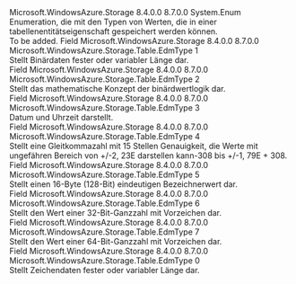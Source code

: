 <Type Name="EdmType" FullName="Microsoft.WindowsAzure.Storage.Table.EdmType">
  <TypeSignature Language="C#" Value="public enum EdmType" />
  <TypeSignature Language="ILAsm" Value=".class public auto ansi sealed EdmType extends System.Enum" />
  <TypeSignature Language="DocId" Value="T:Microsoft.WindowsAzure.Storage.Table.EdmType" />
  <TypeSignature Language="VB.NET" Value="Public Enum EdmType" />
  <TypeSignature Language="F#" Value="type EdmType = " />
  <AssemblyInfo>
    <AssemblyName>Microsoft.WindowsAzure.Storage</AssemblyName>
    <AssemblyVersion>8.4.0.0</AssemblyVersion>
    <AssemblyVersion>8.7.0.0</AssemblyVersion>
  </AssemblyInfo>
  <Base>
    <BaseTypeName>System.Enum</BaseTypeName>
  </Base>
  <Docs>
    <summary>
            Enumeration, die mit den Typen von Werten, die in einer tabellenentitätseigenschaft gespeichert werden können.
            </summary>
    <remarks>To be added.</remarks>
  </Docs>
  <Members>
    <Member MemberName="Binary">
      <MemberSignature Language="C#" Value="Binary" />
      <MemberSignature Language="ILAsm" Value=".field public static literal valuetype Microsoft.WindowsAzure.Storage.Table.EdmType Binary = int32(1)" />
      <MemberSignature Language="DocId" Value="F:Microsoft.WindowsAzure.Storage.Table.EdmType.Binary" />
      <MemberSignature Language="VB.NET" Value="Binary" />
      <MemberSignature Language="F#" Value="Binary = 1" Usage="Microsoft.WindowsAzure.Storage.Table.EdmType.Binary" />
      <MemberType>Field</MemberType>
      <AssemblyInfo>
        <AssemblyName>Microsoft.WindowsAzure.Storage</AssemblyName>
        <AssemblyVersion>8.4.0.0</AssemblyVersion>
        <AssemblyVersion>8.7.0.0</AssemblyVersion>
      </AssemblyInfo>
      <ReturnValue>
        <ReturnType>Microsoft.WindowsAzure.Storage.Table.EdmType</ReturnType>
      </ReturnValue>
      <MemberValue>1</MemberValue>
      <Docs>
        <summary>
            Stellt Binärdaten fester oder variabler Länge dar.
            </summary>
      </Docs>
    </Member>
    <Member MemberName="Boolean">
      <MemberSignature Language="C#" Value="Boolean" />
      <MemberSignature Language="ILAsm" Value=".field public static literal valuetype Microsoft.WindowsAzure.Storage.Table.EdmType Boolean = int32(2)" />
      <MemberSignature Language="DocId" Value="F:Microsoft.WindowsAzure.Storage.Table.EdmType.Boolean" />
      <MemberSignature Language="VB.NET" Value="Boolean" />
      <MemberSignature Language="F#" Value="Boolean = 2" Usage="Microsoft.WindowsAzure.Storage.Table.EdmType.Boolean" />
      <MemberType>Field</MemberType>
      <AssemblyInfo>
        <AssemblyName>Microsoft.WindowsAzure.Storage</AssemblyName>
        <AssemblyVersion>8.4.0.0</AssemblyVersion>
        <AssemblyVersion>8.7.0.0</AssemblyVersion>
      </AssemblyInfo>
      <ReturnValue>
        <ReturnType>Microsoft.WindowsAzure.Storage.Table.EdmType</ReturnType>
      </ReturnValue>
      <MemberValue>2</MemberValue>
      <Docs>
        <summary>
            Stellt das mathematische Konzept der binärdwertlogik dar.
            </summary>
      </Docs>
    </Member>
    <Member MemberName="DateTime">
      <MemberSignature Language="C#" Value="DateTime" />
      <MemberSignature Language="ILAsm" Value=".field public static literal valuetype Microsoft.WindowsAzure.Storage.Table.EdmType DateTime = int32(3)" />
      <MemberSignature Language="DocId" Value="F:Microsoft.WindowsAzure.Storage.Table.EdmType.DateTime" />
      <MemberSignature Language="VB.NET" Value="DateTime" />
      <MemberSignature Language="F#" Value="DateTime = 3" Usage="Microsoft.WindowsAzure.Storage.Table.EdmType.DateTime" />
      <MemberType>Field</MemberType>
      <AssemblyInfo>
        <AssemblyName>Microsoft.WindowsAzure.Storage</AssemblyName>
        <AssemblyVersion>8.4.0.0</AssemblyVersion>
        <AssemblyVersion>8.7.0.0</AssemblyVersion>
      </AssemblyInfo>
      <ReturnValue>
        <ReturnType>Microsoft.WindowsAzure.Storage.Table.EdmType</ReturnType>
      </ReturnValue>
      <MemberValue>3</MemberValue>
      <Docs>
        <summary>
            Datum und Uhrzeit darstellt.
            </summary>
      </Docs>
    </Member>
    <Member MemberName="Double">
      <MemberSignature Language="C#" Value="Double" />
      <MemberSignature Language="ILAsm" Value=".field public static literal valuetype Microsoft.WindowsAzure.Storage.Table.EdmType Double = int32(4)" />
      <MemberSignature Language="DocId" Value="F:Microsoft.WindowsAzure.Storage.Table.EdmType.Double" />
      <MemberSignature Language="VB.NET" Value="Double" />
      <MemberSignature Language="F#" Value="Double = 4" Usage="Microsoft.WindowsAzure.Storage.Table.EdmType.Double" />
      <MemberType>Field</MemberType>
      <AssemblyInfo>
        <AssemblyName>Microsoft.WindowsAzure.Storage</AssemblyName>
        <AssemblyVersion>8.4.0.0</AssemblyVersion>
        <AssemblyVersion>8.7.0.0</AssemblyVersion>
      </AssemblyInfo>
      <ReturnValue>
        <ReturnType>Microsoft.WindowsAzure.Storage.Table.EdmType</ReturnType>
      </ReturnValue>
      <MemberValue>4</MemberValue>
      <Docs>
        <summary>
            Stellt eine Gleitkommazahl mit 15 Stellen Genauigkeit, die Werte mit ungefähren Bereich von +/-2, 23E darstellen kann-308 bis +/-1, 79E + 308.
            </summary>
      </Docs>
    </Member>
    <Member MemberName="Guid">
      <MemberSignature Language="C#" Value="Guid" />
      <MemberSignature Language="ILAsm" Value=".field public static literal valuetype Microsoft.WindowsAzure.Storage.Table.EdmType Guid = int32(5)" />
      <MemberSignature Language="DocId" Value="F:Microsoft.WindowsAzure.Storage.Table.EdmType.Guid" />
      <MemberSignature Language="VB.NET" Value="Guid" />
      <MemberSignature Language="F#" Value="Guid = 5" Usage="Microsoft.WindowsAzure.Storage.Table.EdmType.Guid" />
      <MemberType>Field</MemberType>
      <AssemblyInfo>
        <AssemblyName>Microsoft.WindowsAzure.Storage</AssemblyName>
        <AssemblyVersion>8.4.0.0</AssemblyVersion>
        <AssemblyVersion>8.7.0.0</AssemblyVersion>
      </AssemblyInfo>
      <ReturnValue>
        <ReturnType>Microsoft.WindowsAzure.Storage.Table.EdmType</ReturnType>
      </ReturnValue>
      <MemberValue>5</MemberValue>
      <Docs>
        <summary>
            Stellt einen 16-Byte (128-Bit) eindeutigen Bezeichnerwert dar.
            </summary>
      </Docs>
    </Member>
    <Member MemberName="Int32">
      <MemberSignature Language="C#" Value="Int32" />
      <MemberSignature Language="ILAsm" Value=".field public static literal valuetype Microsoft.WindowsAzure.Storage.Table.EdmType Int32 = int32(6)" />
      <MemberSignature Language="DocId" Value="F:Microsoft.WindowsAzure.Storage.Table.EdmType.Int32" />
      <MemberSignature Language="VB.NET" Value="Int32" />
      <MemberSignature Language="F#" Value="Int32 = 6" Usage="Microsoft.WindowsAzure.Storage.Table.EdmType.Int32" />
      <MemberType>Field</MemberType>
      <AssemblyInfo>
        <AssemblyName>Microsoft.WindowsAzure.Storage</AssemblyName>
        <AssemblyVersion>8.4.0.0</AssemblyVersion>
        <AssemblyVersion>8.7.0.0</AssemblyVersion>
      </AssemblyInfo>
      <ReturnValue>
        <ReturnType>Microsoft.WindowsAzure.Storage.Table.EdmType</ReturnType>
      </ReturnValue>
      <MemberValue>6</MemberValue>
      <Docs>
        <summary>
            Stellt den Wert einer 32-Bit-Ganzzahl mit Vorzeichen dar.
            </summary>
      </Docs>
    </Member>
    <Member MemberName="Int64">
      <MemberSignature Language="C#" Value="Int64" />
      <MemberSignature Language="ILAsm" Value=".field public static literal valuetype Microsoft.WindowsAzure.Storage.Table.EdmType Int64 = int32(7)" />
      <MemberSignature Language="DocId" Value="F:Microsoft.WindowsAzure.Storage.Table.EdmType.Int64" />
      <MemberSignature Language="VB.NET" Value="Int64" />
      <MemberSignature Language="F#" Value="Int64 = 7" Usage="Microsoft.WindowsAzure.Storage.Table.EdmType.Int64" />
      <MemberType>Field</MemberType>
      <AssemblyInfo>
        <AssemblyName>Microsoft.WindowsAzure.Storage</AssemblyName>
        <AssemblyVersion>8.4.0.0</AssemblyVersion>
        <AssemblyVersion>8.7.0.0</AssemblyVersion>
      </AssemblyInfo>
      <ReturnValue>
        <ReturnType>Microsoft.WindowsAzure.Storage.Table.EdmType</ReturnType>
      </ReturnValue>
      <MemberValue>7</MemberValue>
      <Docs>
        <summary>
            Stellt den Wert einer 64-Bit-Ganzzahl mit Vorzeichen dar.
            </summary>
      </Docs>
    </Member>
    <Member MemberName="String">
      <MemberSignature Language="C#" Value="String" />
      <MemberSignature Language="ILAsm" Value=".field public static literal valuetype Microsoft.WindowsAzure.Storage.Table.EdmType String = int32(0)" />
      <MemberSignature Language="DocId" Value="F:Microsoft.WindowsAzure.Storage.Table.EdmType.String" />
      <MemberSignature Language="VB.NET" Value="String" />
      <MemberSignature Language="F#" Value="String = 0" Usage="Microsoft.WindowsAzure.Storage.Table.EdmType.String" />
      <MemberType>Field</MemberType>
      <AssemblyInfo>
        <AssemblyName>Microsoft.WindowsAzure.Storage</AssemblyName>
        <AssemblyVersion>8.4.0.0</AssemblyVersion>
        <AssemblyVersion>8.7.0.0</AssemblyVersion>
      </AssemblyInfo>
      <ReturnValue>
        <ReturnType>Microsoft.WindowsAzure.Storage.Table.EdmType</ReturnType>
      </ReturnValue>
      <MemberValue>0</MemberValue>
      <Docs>
        <summary>
            Stellt Zeichendaten fester oder variabler Länge dar.
            </summary>
      </Docs>
    </Member>
  </Members>
</Type>